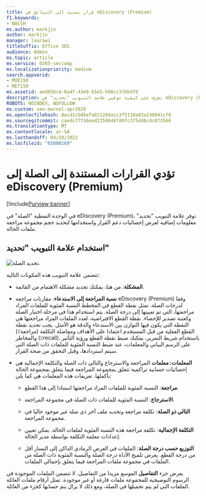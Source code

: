 ```yaml
---
title: قرار يستند إلى النتائج في eDiscovery (Premium)
f1.keywords:
- NOCSH
ms.author: markjjo
author: markjjo
manager: laurawi
titleSuffix: Office 365
audience: Admin
ms.topic: article
ms.service: O365-seccomp
ms.localizationpriority: medium
search.appverid:
- MOE150
- MET150
ms.assetid: aed65bcd-0a4f-43e9-b5e5-b98cc376bdf8
description: تعرف على كيفية توفير علامة التبويب "تحديد" في eDiscovery (Premium) البيانات التي يمكن أن تساعدك في تحديد الحجم الصحيح لمجموعة مراجعة ملفات الحالة.
ROBOTS: NOINDEX, NOFOLLOW
ms.custom: seo-marvel-apr2020
ms.openlocfilehash: 8acd1cbd6efa821266acc3f5110a83a238841cf8
ms.sourcegitcommit: caedcf7f16eed23596487d97c375d4bc4c8f3566
ms.translationtype: MT
ms.contentlocale: ar-SA
ms.lasthandoff: 04/20/2022
ms.locfileid: "65000169"
---
```

# <a name="decisions-based-on-relevance-results-in-ediscovery-premium"></a>تؤدي القرارات المستندة إلى الصلة إلى eDiscovery (Premium)

[!include[Purview banner](../includes/purview-rebrand-banner.md)]
  
في الوحدة النمطية "الصلة" في eDiscovery (Premium)، توفر علامة التبويب "تحديد" معلومات إضافية لعرض إحصائيات دعم القرار واستخدامها لتحديد حجم مجموعة مراجعة ملفات الحالة.
  
## <a name="using-the-decide-tab"></a>استخدام علامة التبويب "تحديد"

![تحديد الصلة.](../media/f32fed89-f3b5-404a-90c7-ea25d2eb58a9.png)
  
تتضمن علامة التبويب هذه المكونات التالية:
  
- **المشكلة**: من هنا، يمكنك تحديد مشكلة الاهتمام من القائمة.

- **نسبة المراجعة إلى الاستدعاء**: مقارنات مراجعة eDiscovery (Premium) وفقا لدرجات الصلة. تمثل نقطة القطع في المخطط النسبة المئوية للملفات المراد مراجعتها، التي تم تعيينها إلى درجة الصلة. يتم استخدام هذا في مرحلة اختبار الصلة وكعتبة تصدير للإحصاء. نقطة القطع الافتراضية، لعدد الملفات المراد مراجعتها هي النقطة التي يكون فيها التوازن بين الاستدعاء والدقة هو الأمثل. يجب تحديد نقطة القطع الفعلية من قبل المستخدم اعتمادا على الأهداف ومفاضلة التكلفة (مراجعة٪) والمخاطر (٪recall). باستخدام شريط التمرير، يمكنك ضبط نقطة القطع ورؤية التأثير على الرسم البياني والمعلمات، عند ضبط النسبة المئوية للملفات ذات الصلة التي سيتم استردادها، وقبل التحقق من صحة القرار.

- **المعلمات: معلمات** المراجعة والاسترجاع والتالي ذات الصلة والتكلفة الإجمالية هي إحصائيات حسابية تراكمية تتعلق بمجموعة المراجعة فيما يتعلق بمجموعة الحالة بأكملها. تعريفات هذه المعلمات هي كما يلي:

  - **مراجعة**: النسبة المئوية للملفات المراد مراجعتها استنادا إلى هذا القطع.

  - **الاسترجاع**: النسبة المئوية للملفات ذات الصلة في مجموعة المراجعة.

  - **التالي ذو الصلة**: تكلفة مراجعة وتحديد ملف آخر ذي صلة غير موجود حاليا في مجموعة المراجعة.

  - **التكلفة الإجمالية**: تكلفة مراجعة هذه النسبة المئوية لملفات الحالة. يمكن تعيين إعدادات معلمة التكلفة بواسطة مدير الحالة.

  - **التوزيع حسب درجة الصلة**: الملفات في العرض الرمادي الداكن إلى اليسار أقل من درجة القطع. يعرض تلميح الأداة درجة الصلة والنسبة المئوية ذات الصلة من الملفات في مجموعة ملفات المراجعة فيما يتعلق بإجمالي الملفات.

يعرض جزء **التفاصيل** الموسع مزيدا من التفاصيل. لا تتضمن الملفات الموجودة في الرسوم التوضيحية للمجموعة ملفات فارغة أو غير موجودة. تمثل أرقام ملفات العائلة الملفات التي لم يتم تحميلها في الصلة، ومع ذلك لا يزال يتم حسابها كجزء من العائلة.
